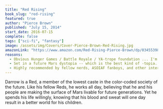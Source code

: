 ```yaml
---
title: "Red Rising"
book_slug: "red-rising"
featured: true
author: "Pierce Brown"
published: "July 15, 2014"
start_date: 2016-07-15
complete: false
tags: ["sci-fi", "fantasy"]
image: /assets/img/Covers/Cover-Pierce-Brown-Red-Rising.jpg
amazonLink: "https://www.amazon.com/Red-Rising-Pierce-Brown/dp/034553980X/ref=sr_1_1?ie=UTF8&qid=1466441283&sr=8-1&keywords=red+rising"
reasons: 
  - Obvious Hunger Games / Battle Royale / YA-trope foundation ... I'm game
  - Set in a future Mars dystopia -- which is the best kind of -topia.
  - Highly recommended by fellow nerds, ASOIAF fanboys, and other interesting people.
---
```


Darrow is a Red, a member of the lowest caste in the color-coded society of the future. Like his fellow Reds, he works all day, believing that he and his people are making the surface of Mars livable for future generations. Yet he spends his life willingly, knowing that his blood and sweat will one day result in a better world for his children.
 
<!-- But Darrow and his kind have been betrayed. Soon he discovers that humanity reached the surface generations ago. Vast cities and lush wilds spread across the planet. Darrow—and Reds like him—are nothing more than slaves to a decadent ruling class.
 
Inspired by a longing for justice, and driven by the memory of lost love, Darrow sacrifices everything to infiltrate the legendary Institute, a proving ground for the dominant Gold caste, where the next generation of humanity’s overlords struggle for power.  He will be forced to compete for his life and the very future of civilization against the best and most brutal of Society’s ruling class. There, he will stop at nothing to bring down his enemies . . . even if it means he has to become one of them to do so. -->